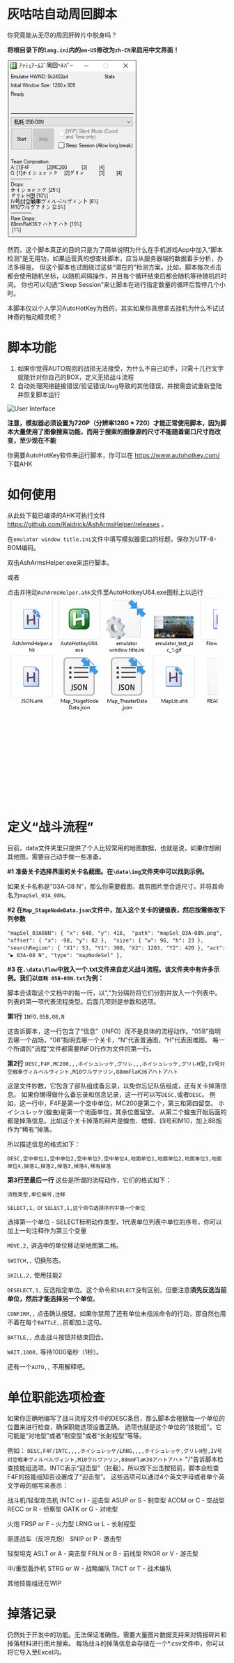 # 灰咕咕自动周回脚本
你究竟能从无尽的周回肝碎片中脱身吗？

**将根目录下的`lang.ini`内的`en-US`修改为`zh-CN`来启用中文界面！**

![User Interface](docs/helper_view.png)

然而，这个脚本真正的目的只是为了简单说明为什么在手机游戏App中加入“脚本检测”是无用功，如果运营真的想查处脚本，应当从服务器端的数据着手分析，办法多得是。
但这个脚本也试图绕过这些“潜在的”检测方案。比如，脚本每次点击都会使用随机坐标，以随机间隔操作，并且每个循环结束后都会随机等待随机的时间。
你也可以勾选“Sleep Session”来让脚本在进行指定数量的循环后暂停几个小时。

本脚本仅以个人学习AutoHotKey为目的，其实如果你真想拿去挂机为什么不试试神奇的触动精灵呢？

# 脚本功能
1. 如果你觉得AUTO周回的战损无法接受，为什么不自己动手，只需十几行文字就能针对你自己的BOX，定义无损战斗流程
2. 自动处理网络链接错误/验证错误/bug导致的其他错误，并按需尝试重新登陆并恢复脚本运行

![User Interface](docs/emulator_test_pic_1.gif)

**注意，模拟器必须设置为720P（分辨率1280 \* 720）才能正常使用脚本，因为脚本大量使用了图像搜索功能，而用于搜索的图像源的尺寸不能随着窗口尺寸而改变，至少现在不能**

你需要AutoHotKey软件来运行脚本，你可以在 https://www.autohotkey.com/ 下载AHK


# 如何使用


从此处下载已编译的AHK可执行文件 https://github.com/Kaidrick/AshArmsHelper/releases 。

在`emulator window title.ini`文件中填写模拟器窗口的标题，保存为UTF-8-BOM编码。

双击AshArmsHelper.exe来运行脚本。


或者


点击并拖动`AshArmsHelper.ahk`文件至AutoHotkeyU64.exe图标上以运行
![Open AHK](docs/emulator_test_pic_2.gif)


# 定义“战斗流程”

目前，data文件夹里只提供了个人比较常用的地图数据，也就是说，如果你想刷其他图，需要自己动手做一些准备。


**#1 准备关卡选择界面的关卡名截图。在`\data\img`文件夹中可以找到示例。**

如果关卡名称是“03A-08 N”，那么你需要截图，裁剪图片至合适尺寸，并将其命名为`mapSel_03A_08N`。

**#2 在`Map_StageNodeData.json`文件中，加入这个关卡的键值表，然后按需修改下列参数**

`
"mapSel_03A08N": {
		"x": 640, "y": 416, 
		"path": "mapSel_03A-08N.png", 
		"offset": {
			"x": -98, "y": 82
		}, 
		"size": {
			"w": 96, "h": 23
		}, 
		"searchRegion": {
			"X1": 53,
			"Y1": 300,
			"X2": 1203,
			"Y2": 420
		},
		"act": "▶ 03A-08 N",
		"type": "mapNodeSel"
	},
`

**#3 在`.\data\flow`中放入一个.txt文件来自定义战斗流程。该文件夹中有许多示例。我们以`低耗 05B-08N.txt`为例：**

脚本会读取这个文档中的每一行，以“,”为分隔符将它们分割并放入一个列表中。
列表的第一项代表流程类型。后面几项则是参数和选项。

**第1行**
`INFO,05B,08,N` 

这告诉脚本，这一行包含了“信息”（INFO）而不是具体的流程动作。“05B”指明去哪一个战场，“08”指明去哪一个关卡，“N”代表普通图，“H”代表困难图。
每一个所谓的“流程”文件都需要INFO行作为文件的第一行。

**第2行** 
`DESC,F4F,MC200,,,ホイシュレッケ,グリレ,,,ホイシュレッケ,グリレH型,IV号対空戦車ヴィルベルヴィント,M10ウルヴァリン,88mmFlaK36アハトアハト`

这是文件妙数，它包含了部队组成备忘录，以免你忘记队伍组成，还有关卡掉落信息。
如果你懒得做什么备忘录和信息记录，这一行可以写`DESC,`或者`DESC`。
例如，这一行中，F4F是第一个空中单位，MC200是第二个，第三和第四留空。
ホイシュレッケ(蝗虫)是第一个地面单位，其余位置留空。
从第二个蝗虫开始后面的都是掉落信息。比如这个关卡掉落的碎片是蝗虫、蟋蟀、四号和M10，加上88炮作为“稀有”掉落。

所以描述信息的格式如下：

`DESC,空中单位1,空中单位2,空中单位3,空中单位4,地面单位1,地面单位2,地面单位3,地面单位4,掉落1,掉落2,掉落3,掉落4,稀有掉落`

**第3行至最后一行**
这些是所谓的流程动作，它们的格式如下：

`流程类型,单位编号,注释`

`SELECT,1,` or `SELECT,1,这个命令选择序列中第一个单位`

选择第一个单位 - SELECT标明动作类型，1代表单位列表中单位的序号，你可以加上一句注释作为第三个变量


`MOVE,2,`
讲选中的单位移动至地图第二格。


`SWITCH,,`
切换形态。


`SKILL,2,`
使用技能2


`DESELECT,1,`
反选指定单位。这个命令和`SELECT`没有区别，但要注意**须先反选当前单位，然后才能选择另一个单位**。


`CONFIRM,,` 
点击确认按钮。如果你禁用了还有单位未指派命令的行动，那自然也用不着在每个`BATTLE,,`前都加上这句。


`BATTLE,,`
点击战斗按钮并结束回合。


`WAIT,1000,`
等待1000毫秒（1秒）。


还有一个`AUTO,,`
不用解释吧。


# 单位职能选项检查
如果你正确地编写了战斗流程文件中的DESC条目，那么脚本会根据每一个单位的位置来进行检查，确保职能选项设置正确。
选项也就是这个单位的“技能组”。它可能是“对地型”或者“制空型”或者“长射程型”等等。

例如：
`DESC,F4F/INTC,,,,ホイシュレッケ/LRNG,,,,ホイシュレッケ,グリレH型,IV号対空戦車ヴィルベルヴィント,M10ウルヴァリン,88mmFlaK36アハトアハト`
"/"告诉脚本检查技能组选项。INTC表示“迎击型”（拦截）。所以按下出击按钮前，脚本会检查F4F的技能组知否设置成了“迎击型”。
这些选项可以通过4个英文字母或者单个英文字母的缩写来表示：

战斗机/轻型攻击机
INTC or I - 迎击型
ASUP or S - 制空型
ACOM or C - 空战型
RECC or R - 侦察型
GATK or G - 对地型

火炮
FRSP or F - 火力型
LRNG or L - 长射程型

驱逐战车（反坦克炮）
SNIP or P - 邀击型

轻型坦克
ASLT or A - 突击型
FRLN or B - 前线型
RNGR or V - 游击型

中/重型轰炸机
STRG or W - 战略编队
TACT or T - 战术编队

其他技能组还在WIP


# 掉落记录
仍然处于开发中的功能。无法保证准确性。需要大量图片数据支持来对情报碎片和掉落材料进行图片搜索。
每场战斗的掉落信息会存储在一个\*.csv文件中，你可以将它导入至Excel内。
